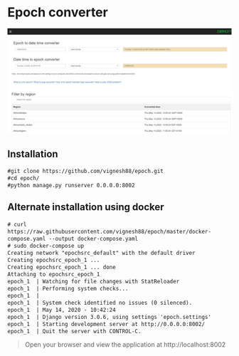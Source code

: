 # Epoch converter
![epoch](screenshot_epoch.png)

## Installation
```
#git clone https://github.com/vignesh88/epoch.git
#cd epoch/
#python manage.py runserver 0.0.0.0:8002
```

## Alternate installation using docker

```
# curl https://raw.githubusercontent.com/vignesh88/epoch/master/docker-compose.yaml --output docker-compose.yaml
# sudo docker-compose up
Creating network "epochsrc_default" with the default driver
Creating epochsrc_epoch_1 ... 
Creating epochsrc_epoch_1 ... done
Attaching to epochsrc_epoch_1
epoch_1  | Watching for file changes with StatReloader
epoch_1  | Performing system checks...
epoch_1  | 
epoch_1  | System check identified no issues (0 silenced).
epoch_1  | May 14, 2020 - 10:42:24
epoch_1  | Django version 3.0.6, using settings 'epoch.settings'
epoch_1  | Starting development server at http://0.0.0.0:8002/
epoch_1  | Quit the server with CONTROL-C.
```

> Open your browser and view the application at http://localhost:8002
